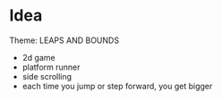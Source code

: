 # Idea

Theme: LEAPS AND BOUNDS

* 2d game
* platform runner
* side scrolling
* each time you jump or step forward, you get bigger
